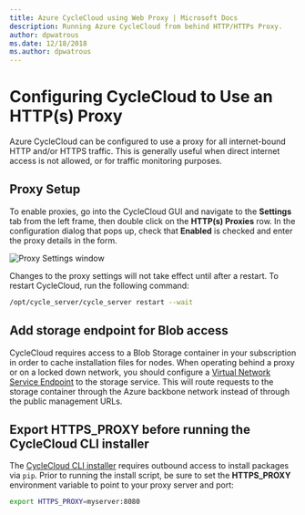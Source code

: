 ```yaml
---
title: Azure CycleCloud using Web Proxy | Microsoft Docs
description: Running Azure CycleCloud from behind HTTP/HTTPs Proxy.
author: dpwatrous
ms.date: 12/18/2018
ms.author: dpwatrous
---
```


# Configuring CycleCloud to Use an HTTP(s) Proxy

Azure CycleCloud can be configured to use a proxy for all internet-bound HTTP 
and/or HTTPS traffic. This is generally useful when direct internet access is 
not allowed, or for traffic monitoring purposes.

## Proxy Setup

To enable proxies, go into the CycleCloud GUI and navigate to the 
**Settings** tab from the left frame, then double click on the 
**HTTP(s) Proxies** row. In the configuration dialog that pops up, check that 
**Enabled** is checked and enter the proxy details in the form.

![Proxy Settings window](~/images/proxy_settings.png)

Changes to the proxy settings will not take effect until after a restart. To 
restart CycleCloud, run the following command:

```bash
/opt/cycle_server/cycle_server restart --wait
```

## Add storage endpoint for Blob access

CycleCloud requires access to a Blob Storage container in your subscription 
in order to cache installation files for nodes. When operating behind a proxy
or on a locked down network, you should configure a [Virtual Network Service Endpoint](https://docs.microsoft.com/en-us/azure/virtual-network/virtual-network-service-endpoints-overview)
to the storage service. This will route requests to the storage container through
the Azure backbone network instead of through the public management URLs.

## Export **HTTPS_PROXY** before running the CycleCloud CLI installer

The [CycleCloud CLI installer](#install-cyclecloud-cli.md) requires outbound
access to install packages via `pip`. Prior to running the install script,
be sure to set the **HTTPS_PROXY** environment variable to point to your
proxy server and port:

```bash
export HTTPS_PROXY=myserver:8080
```
